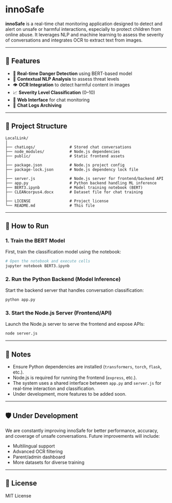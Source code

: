 # innoSafe

**innoSafe** is a real-time chat monitoring application designed to detect and alert on unsafe or harmful interactions, especially to protect children from online abuse. It leverages NLP and machine learning to assess the severity of conversations and integrates OCR to extract text from images.

---

## 🔧 Features

- 🚨 **Real-time Danger Detection** using BERT-based model
- 🧠 **Contextual NLP Analysis** to assess threat levels
- 👁️ **OCR Integration** to detect harmful content in images
- 📈 **Severity Level Classification** (0–10)
- 📡 **Web Interface** for chat monitoring
- 📁 **Chat Logs Archiving**

---

## 📁 Project Structure

```
LocalLink/
│
├── chatLogs/               # Stored chat conversations
├── node_modules/           # Node.js dependencies
├── public/                 # Static frontend assets
│
├── package.json            # Node.js project config
├── package-lock.json       # Node.js dependency lock file
│
├── server.js               # Node.js server for frontend/backend API
├── app.py                  # Python backend handling ML inference
├── BERT3.ipynb             # Model training notebook (BERT)
├── CLEANcorpus4.docx       # Dataset file for chat training
│
├── LICENSE                 # Project license
└── README.md               # This file
```

---

## 🚀 How to Run

### 1. Train the BERT Model

First, train the classification model using the notebook:

```bash
# Open the notebook and execute cells
jupyter notebook BERT3.ipynb
```

### 2. Run the Python Backend (Model Inference)

Start the backend server that handles conversation classification:

```bash
python app.py
```

### 3. Start the Node.js Server (Frontend/API)

Launch the Node.js server to serve the frontend and expose APIs:

```bash
node server.js
```

---

## 📌 Notes

- Ensure Python dependencies are installed (`transformers`, `torch`, `flask`, etc.).
- Node.js is required for running the frontend (`express`, etc.).
- The system uses a shared interface between `app.py` and `server.js` for real-time interaction and classification.
- Under development, more features to be added soon.

---

## 🛡️ Under Development

We are constantly improving innoSafe for better performance, accuracy, and coverage of unsafe conversations. Future improvements will include:

- Multilingual support
- Advanced OCR filtering
- Parent/admin dashboard
- More datasets for diverse training

---

## 📄 License

MIT License
